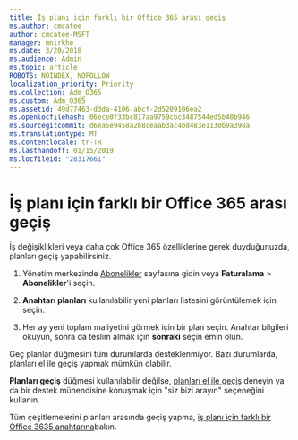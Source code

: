 ```yaml
---
title: İş planı için farklı bir Office 365 arası geçiş
ms.author: cmcatee
author: cmcatee-MSFT
manager: mnirkhe
ms.date: 3/20/2018
ms.audience: Admin
ms.topic: article
ROBOTS: NOINDEX, NOFOLLOW
localization_priority: Priority
ms.collection: Adm_O365
ms.custom: Adm_O365
ms.assetid: 49d77463-d3da-4106-abcf-2d5209106ea2
ms.openlocfilehash: 06ece0f33bc817aa9759cbc3487544ed5b48b946
ms.sourcegitcommit: d6ea5e9458a2b8ceaab3ac4bd483e1130b9a398a
ms.translationtype: MT
ms.contentlocale: tr-TR
ms.lasthandoff: 01/15/2019
ms.locfileid: "28317661"
---
```

# <a name="switch-to-a-different-office-365-for-business-plan"></a>İş planı için farklı bir Office 365 arası geçiş

İş değişiklikleri veya daha çok Office 365 özelliklerine gerek duyduğunuzda, planları geçiş yapabilirsiniz.
  
1. Yönetim merkezinde [Abonelikler](https://go.microsoft.com/fwlink/p/?linkid=842054) sayfasına gidin veya **Faturalama** \> **Abonelikler**'i seçin.
    
2. **Anahtarı planları** kullanılabilir yeni planları listesini görüntülemek için seçin. 
    
3. Her ay yeni toplam maliyetini görmek için bir plan seçin. Anahtar bilgileri okuyun, sonra da teslim almak için **sonraki** seçin emin olun. 
    
Geç planlar düğmesini tüm durumlarda desteklenmiyor. Bazı durumlarda, planları el ile geçiş yapmak mümkün olabilir.
  
**Planları geçiş** düğmesi kullanılabilir değilse, [planları el ile geçiş](https://support.office.com/article/eb0d0680-5677-41a0-8c46-4b9d47f1c209) deneyin ya da bir destek mühendisine konuşmak için "siz bizi arayın" seçeneğini kullanın. 
  
Tüm çeşitlemelerini planları arasında geçiş yapma, [iş planı için farklı bir Office 3635 anahtarına](https://support.office.com/article/49d77463-d3da-4106-abcf-2d5209106ea2)bakın.
  

